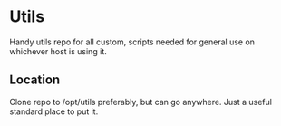 # Utils
Handy utils repo for all custom, scripts needed for general use on whichever host is using it.

## Location
Clone repo to /opt/utils preferably, but can go anywhere. Just a useful standard place to put it.
